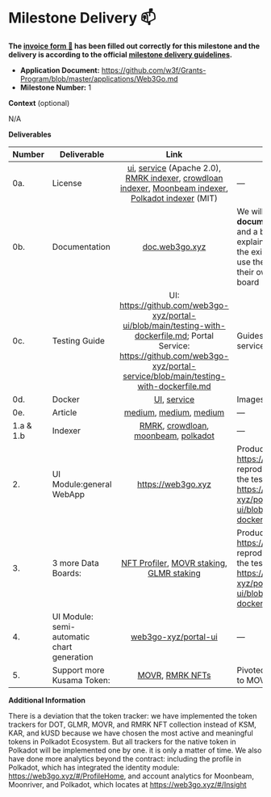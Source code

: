 # Milestone Delivery :mailbox:

**The [invoice form :pencil:](https://docs.google.com/forms/d/e/1FAIpQLSfmNYaoCgrxyhzgoKQ0ynQvnNRoTmgApz9NrMp-hd8mhIiO0A/viewform) has been filled out correctly for this milestone and the delivery is according to the official [milestone delivery guidelines](https://github.com/w3f/Grants-Program/blob/master/docs/milestone-deliverables-guidelines.md).**

- **Application Document:** https://github.com/w3f/Grants-Program/blob/master/applications/Web3Go.md
- **Milestone Number:** 1

**Context** (optional)

N/A

**Deliverables**

| Number    | Deliverable                                |                                                                                                                                                                                                                                                                                                                                                                          Link                                                                                                                                                                                                                                                                                                                                                                           | Notes                                                                                                                                                                                                         |
| --------- | ------------------------------------------ | :-----------------------------------------------------------------------------------------------------------------------------------------------------------------------------------------------------------------------------------------------------------------------------------------------------------------------------------------------------------------------------------------------------------------------------------------------------------------------------------------------------------------------------------------------------------------------------------------------------------------------------------------------------------------------------------------------------------------------------------------------------: | ------------------------------------------------------------------------------------------------------------------------------------------------------------------------------------------------------------- |
| 0a.       | License                                    | [ui](https://github.com/web3go-xyz/portal-ui/blob/756f98c7b7f4e905c71aecc3cde4203f87788286/LICENSE), [service](https://github.com/web3go-xyz/portal-service/blob/9c36e31f1dff908a4cec1ad73746b5df6fabc624/LICENSE) (Apache 2.0), [RMRK indexer](https://github.com/web3go-xyz/RMRK-Indexer/blob/6e294a5f51251db856eee485cdf9fee5a000d329/LICENSE), [crowdloan indexer](https://github.com/web3go-xyz/Crowdloan-Indexer/blob/67551bab9e6666bf8ef6436ad2e65697c2e6ee59/LICENSE), [Moonbeam indexer](https://github.com/web3go-xyz/moonbeam-balance-indexer/blob/aff17fa1960a527845462af5c28370b2e31c61d4/LICENSE), [Polkadot indexer](https://github.com/web3go-xyz/polkadot-balance-indexer/blob/73cba611e20686ee7d1a83fcfc7cd7411dafd04b/LICENSE) (MIT) | —                                                                                                                                                                                                             |
| 0b.       | Documentation                              |                                                                                                                                                                                                                                                                                                                                                        [doc.web3go.xyz](https://doc.web3go.xyz)                                                                                                                                                                                                                                                                                                                                                         | We will provide both **inline documentation** of the code and a basic **tutorial** that explains how a user can use the existing data board, and use the UI to create/publish their own customized data board |
| 0c.       | Testing Guide                              |                                                                                                                                                                                                                                                                                   UI: https://github.com/web3go-xyz/portal-ui/blob/main/testing-with-dockerfile.md; Portal Service: https://github.com/web3go-xyz/portal-service/blob/main/testing-with-dockerfile.md                                                                                                                                                                                                                                                                                   | Guides to reproduce the services locally                                                                                                                                                                      |
| 0d.       | Docker                                     |                                                                                                                                                                                                                                                                                                                        [UI](https://hub.docker.com/r/web3go/release), [service](https://hub.docker.com/r/web3go/portal-service)                                                                                                                                                                                                                                                                                                                         | Images on docker hub                                                                                                                                                                                          |
| 0e.       | Article                                    |                                                                                                                                                                                                                                      [medium](https://web3go.medium.com/introducing-web3go-fcf5f1880a72), [medium](https://web3go.medium.com/rmrk-nft-garden-dashboard-introduction-2e773238db01), [medium](https://web3go.medium.com/moonbeam-moonriver-staking-dashboards-tracking-and-simulation-14fcc6f7024e)                                                                                                                                                                                                                                       | —                                                                                                                                                                                                             |
| 1.a & 1.b | Indexer                                    |                                                                                                                                                                                                                                                [RMRK](https://github.com/web3go-xyz/RMRK-Indexer), [crowdloan](https://github.com/web3go-xyz/Crowdloan-Indexer), [moonbeam](https://github.com/web3go-xyz/moonbeam-balance-indexer), [polkadot](https://github.com/web3go-xyz/polkadot-balance-indexer)                                                                                                                                                                                                                                                 | —                                                                                                                                                                                                             |
| 2.        | UI Module:general WebApp                   |                                                                                                                                                                                                                                                                                                                                                                   https://web3go.xyz                                                                                                                                                                                                                                                                                                                                                                    | Production: https://web3go.xyz ; To reproduce locally, following the testing guide for UI: https://github.com/web3go-xyz/portal-ui/blob/main/testing-with-dockerfile.md                                       |
| 3.        | 3 more Data Boards:                        |                                                                                                                                                                                                                                                                                                     [NFT Profiler](https://web3go.xyz/#/NFTProfiler), [MOVR staking](https://web3go.xyz/#/Moonriver), [GLMR staking](https://web3go.xyz/#/Moonbeam)                                                                                                                                                                                                                                                                                                     | Production: https://web3go.xyz ; To reproduce locally, following the testing guide for UI: https://github.com/web3go-xyz/portal-ui/blob/main/testing-with-dockerfile.md                                       |
| 4.        | UI Module: semi-automatic chart generation |                                                                                                                                                                                                                                                                                                [web3go-xyz/portal-ui](https://github.com/web3go-xyz/portal-ui/blob/7d10c762c052d5dee87a8466f6093befc58a9adf/src/components/customQuery/CustomQuery.vue)                                                                                                                                                                                                                                                                                                 | —                                                                                                                                                                                                             |
| 5.        | Support more Kusama Token:                 |                                                                                                                                                                                                                                                                                                 [MOVR](https://github.com/web3go-xyz/moonbeam-balance-indexer/tree/moonriver-balance-indexer), [RMRK NFTs](https://github.com/web3go-xyz/RMRK-Indexer)                                                                                                                                                                                                                                                                                                  | Pivoted from KAR and kUSD to MOVR and RMRK                                                                                                                                                                    |

**Additional Information**

There is a deviation that the token tracker: we have implemented the token trackers for DOT, GLMR, MOVR, and RMRK NFT collection instead of KSM, KAR, and kUSD because we have chosen the most active and meaningful tokens in Polkadot Ecosystem. But all trackers for the native token in Polkadot will be implemented one by one. it is only a matter of time. We also have done more analytics beyond the contract: including the profile in Polkadot, which has integrated the identity module: https://web3go.xyz/#/ProfileHome, and account analytics for Moonbeam, Moonriver, and Polkadot, which locates at https://web3go.xyz/#/Insight

